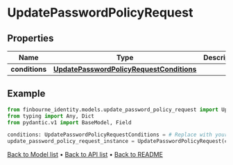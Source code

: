 # UpdatePasswordPolicyRequest

## Properties
Name | Type | Description | Notes
------------ | ------------- | ------------- | -------------
**conditions** | [**UpdatePasswordPolicyRequestConditions**](UpdatePasswordPolicyRequestConditions.md) |  | 
## Example

```python
from finbourne_identity.models.update_password_policy_request import UpdatePasswordPolicyRequest
from typing import Any, Dict
from pydantic.v1 import BaseModel, Field

conditions: UpdatePasswordPolicyRequestConditions = # Replace with your value
update_password_policy_request_instance = UpdatePasswordPolicyRequest(conditions=conditions)

```

[Back to Model list](../README.md#documentation-for-models) &#8226; [Back to API list](../README.md#documentation-for-api-endpoints) &#8226; [Back to README](../README.md)


